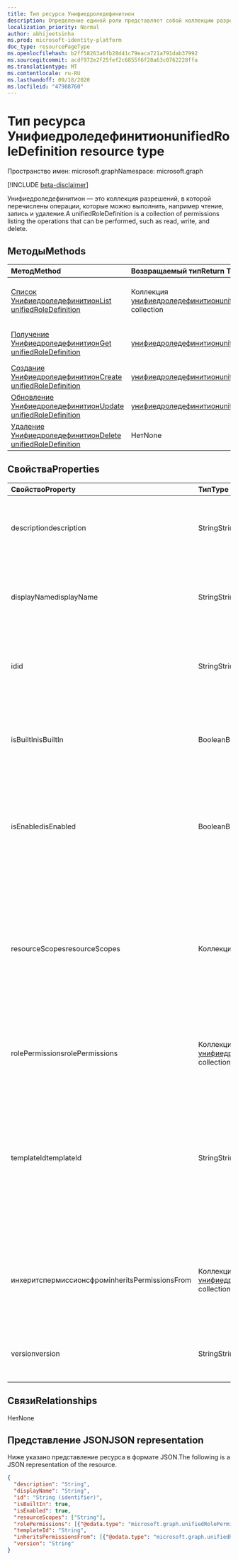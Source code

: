 ```yaml
---
title: Тип ресурса Унифиедроледефинитион
description: Определение единой роли представляет собой коллекцию разрешений.
localization_priority: Normal
author: abhijeetsinha
ms.prod: microsoft-identity-platform
doc_type: resourcePageType
ms.openlocfilehash: b2ff58263a6fb28d41c79eaca721a791dab37992
ms.sourcegitcommit: acdf972e2f25fef2c6855f6f28a63c0762228ffa
ms.translationtype: MT
ms.contentlocale: ru-RU
ms.lasthandoff: 09/18/2020
ms.locfileid: "47988760"
---
```

# <a name="unifiedroledefinition-resource-type"></a><span data-ttu-id="203c1-103">Тип ресурса Унифиедроледефинитион</span><span class="sxs-lookup"><span data-stu-id="203c1-103">unifiedRoleDefinition resource type</span></span>

<span data-ttu-id="203c1-104">Пространство имен: microsoft.graph</span><span class="sxs-lookup"><span data-stu-id="203c1-104">Namespace: microsoft.graph</span></span>

[!INCLUDE [beta-disclaimer](../../includes/beta-disclaimer.md)]

<span data-ttu-id="203c1-105">Унифиедроледефинитион — это коллекция разрешений, в которой перечислены операции, которые можно выполнить, например чтение, запись и удаление.</span><span class="sxs-lookup"><span data-stu-id="203c1-105">A unifiedRoleDefinition is a collection of permissions listing the operations that can be performed, such as read, write, and delete.</span></span>

## <a name="methods"></a><span data-ttu-id="203c1-106">Методы</span><span class="sxs-lookup"><span data-stu-id="203c1-106">Methods</span></span>

| <span data-ttu-id="203c1-107">Метод</span><span class="sxs-lookup"><span data-stu-id="203c1-107">Method</span></span>       | <span data-ttu-id="203c1-108">Возвращаемый тип</span><span class="sxs-lookup"><span data-stu-id="203c1-108">Return Type</span></span> | <span data-ttu-id="203c1-109">Описание</span><span class="sxs-lookup"><span data-stu-id="203c1-109">Description</span></span> |
|:-------------|:------------|:------------|
| [<span data-ttu-id="203c1-110">Список Унифиедроледефинитион</span><span class="sxs-lookup"><span data-stu-id="203c1-110">List unifiedRoleDefinition</span></span>](../api/rbacapplication-list-roledefinitions.md) | <span data-ttu-id="203c1-111">Коллекция [унифиедроледефинитион](unifiedroledefinition.md)</span><span class="sxs-lookup"><span data-stu-id="203c1-111">[unifiedRoleDefinition](unifiedroledefinition.md) collection</span></span> | <span data-ttu-id="203c1-112">Чтение списка объектов Унифиедроледефинитион и их свойств.</span><span class="sxs-lookup"><span data-stu-id="203c1-112">Read a list of unifiedRoleDefinition objects, and their properties.</span></span> |
| [<span data-ttu-id="203c1-113">Получение Унифиедроледефинитион</span><span class="sxs-lookup"><span data-stu-id="203c1-113">Get unifiedRoleDefinition</span></span>](../api/unifiedroledefinition-get.md) | [<span data-ttu-id="203c1-114">унифиедроледефинитион</span><span class="sxs-lookup"><span data-stu-id="203c1-114">unifiedRoleDefinition</span></span>](unifiedroledefinition.md) | <span data-ttu-id="203c1-115">Чтение свойств объекта Унифиедроледефинитион.</span><span class="sxs-lookup"><span data-stu-id="203c1-115">Read the properties of a unifiedRoleDefinition object.</span></span> |
| [<span data-ttu-id="203c1-116">Создание Унифиедроледефинитион</span><span class="sxs-lookup"><span data-stu-id="203c1-116">Create unifiedRoleDefinition</span></span>](../api/rbacapplication-post-roledefinitions.md) | [<span data-ttu-id="203c1-117">унифиедроледефинитион</span><span class="sxs-lookup"><span data-stu-id="203c1-117">unifiedRoleDefinition</span></span>](unifiedroledefinition.md) | <span data-ttu-id="203c1-118">Создание объекта Унифиедроледефинитион.</span><span class="sxs-lookup"><span data-stu-id="203c1-118">Create a unifiedRoleDefinition object.</span></span> |
| [<span data-ttu-id="203c1-119">Обновление Унифиедроледефинитион</span><span class="sxs-lookup"><span data-stu-id="203c1-119">Update unifiedRoleDefinition</span></span>](../api/unifiedroledefinition-update.md) | [<span data-ttu-id="203c1-120">унифиедроледефинитион</span><span class="sxs-lookup"><span data-stu-id="203c1-120">unifiedRoleDefinition</span></span>](unifiedroledefinition.md) | <span data-ttu-id="203c1-121">Обновление объекта Унифиедроледефинитион.</span><span class="sxs-lookup"><span data-stu-id="203c1-121">Update a unifiedRoleDefinition object.</span></span> |
| [<span data-ttu-id="203c1-122">Удаление Унифиедроледефинитион</span><span class="sxs-lookup"><span data-stu-id="203c1-122">Delete unifiedRoleDefinition</span></span>](../api/unifiedroledefinition-delete.md) | <span data-ttu-id="203c1-123">Нет</span><span class="sxs-lookup"><span data-stu-id="203c1-123">None</span></span> | <span data-ttu-id="203c1-124">Удаление объекта Унифиедроледефинитион.</span><span class="sxs-lookup"><span data-stu-id="203c1-124">Delete a unifiedRoleDefinition object.</span></span> |

## <a name="properties"></a><span data-ttu-id="203c1-125">Свойства</span><span class="sxs-lookup"><span data-stu-id="203c1-125">Properties</span></span>

| <span data-ttu-id="203c1-126">Свойство</span><span class="sxs-lookup"><span data-stu-id="203c1-126">Property</span></span>     | <span data-ttu-id="203c1-127">Тип</span><span class="sxs-lookup"><span data-stu-id="203c1-127">Type</span></span>        | <span data-ttu-id="203c1-128">Описание</span><span class="sxs-lookup"><span data-stu-id="203c1-128">Description</span></span> |
|:-------------|:------------|:------------|
|<span data-ttu-id="203c1-129">description</span><span class="sxs-lookup"><span data-stu-id="203c1-129">description</span></span>|<span data-ttu-id="203c1-130">String</span><span class="sxs-lookup"><span data-stu-id="203c1-130">String</span></span>| <span data-ttu-id="203c1-131">Описание для Унифиедроледефинитион.</span><span class="sxs-lookup"><span data-stu-id="203c1-131">The description for the unifiedRoleDefinition.</span></span> <span data-ttu-id="203c1-132">Только для чтения, если для Builtin задано значение true.</span><span class="sxs-lookup"><span data-stu-id="203c1-132">Read-only when isBuiltIn is true.</span></span> |
|<span data-ttu-id="203c1-133">displayName</span><span class="sxs-lookup"><span data-stu-id="203c1-133">displayName</span></span>|<span data-ttu-id="203c1-134">String</span><span class="sxs-lookup"><span data-stu-id="203c1-134">String</span></span>| <span data-ttu-id="203c1-135">Отображаемое имя для Унифиедроледефинитион.</span><span class="sxs-lookup"><span data-stu-id="203c1-135">The display name for the unifiedRoleDefinition.</span></span> <span data-ttu-id="203c1-136">Только для чтения, если для Builtin задано значение true.</span><span class="sxs-lookup"><span data-stu-id="203c1-136">Read-only when isBuiltIn is true.</span></span> <span data-ttu-id="203c1-137">Обязательный.</span><span class="sxs-lookup"><span data-stu-id="203c1-137">Required.</span></span>|
|<span data-ttu-id="203c1-138">id</span><span class="sxs-lookup"><span data-stu-id="203c1-138">id</span></span>|<span data-ttu-id="203c1-139">String</span><span class="sxs-lookup"><span data-stu-id="203c1-139">String</span></span>| <span data-ttu-id="203c1-140">Уникальный идентификатор для Унифиедроледефинитион.</span><span class="sxs-lookup"><span data-stu-id="203c1-140">The unique identifier for the unifiedRoleDefinition.</span></span> <span data-ttu-id="203c1-141">Key, не допускающая значение null, только для чтения.</span><span class="sxs-lookup"><span data-stu-id="203c1-141">Key, not nullable, Read-only.</span></span> |
|<span data-ttu-id="203c1-142">isBuiltIn</span><span class="sxs-lookup"><span data-stu-id="203c1-142">isBuiltIn</span></span>|<span data-ttu-id="203c1-143">Boolean</span><span class="sxs-lookup"><span data-stu-id="203c1-143">Boolean</span></span>| <span data-ttu-id="203c1-144">Флаг, указывающий, является ли Унифиедроледефинитион частью набора по умолчанию, входящего в состав продукта или настраиваемого.</span><span class="sxs-lookup"><span data-stu-id="203c1-144">Flag indicating if the unifiedRoleDefinition is part of the default set included with the product or custom.</span></span> <span data-ttu-id="203c1-145">Только для чтения.</span><span class="sxs-lookup"><span data-stu-id="203c1-145">Read-only.</span></span> |
|<span data-ttu-id="203c1-146">isEnabled</span><span class="sxs-lookup"><span data-stu-id="203c1-146">isEnabled</span></span>|<span data-ttu-id="203c1-147">Boolean</span><span class="sxs-lookup"><span data-stu-id="203c1-147">Boolean</span></span>| <span data-ttu-id="203c1-148">Флаг, указывающий, включена ли роль для назначения.</span><span class="sxs-lookup"><span data-stu-id="203c1-148">Flag indicating if the role is enabled for assignment.</span></span> <span data-ttu-id="203c1-149">Если значение false, роль недоступна для назначения.</span><span class="sxs-lookup"><span data-stu-id="203c1-149">If false the role is not available for assignment.</span></span> <span data-ttu-id="203c1-150">Только для чтения, если для Builtin задано значение true.</span><span class="sxs-lookup"><span data-stu-id="203c1-150">Read-only when isBuiltIn is true.</span></span> |
|<span data-ttu-id="203c1-151">resourceScopes</span><span class="sxs-lookup"><span data-stu-id="203c1-151">resourceScopes</span></span>|<span data-ttu-id="203c1-152">Коллекция String</span><span class="sxs-lookup"><span data-stu-id="203c1-152">String collection</span></span>| <span data-ttu-id="203c1-153">Список разрешений областей, к которым применяется определение роли.</span><span class="sxs-lookup"><span data-stu-id="203c1-153">List of scopes permissions granted by the role definition apply to.</span></span> <span data-ttu-id="203c1-154">В настоящее время поддерживается только "/".</span><span class="sxs-lookup"><span data-stu-id="203c1-154">Currently only "/" is supported.</span></span> <span data-ttu-id="203c1-155">Только для чтения, если для Builtin задано значение true.</span><span class="sxs-lookup"><span data-stu-id="203c1-155">Read-only when isBuiltIn is true.</span></span> <span data-ttu-id="203c1-156">**НЕ ИСПОЛЬЗУЙТЕ. Это скоро будет рекомендуемым. Присоединение области к назначению роли**</span><span class="sxs-lookup"><span data-stu-id="203c1-156">**DO NOT USE. This is going to be deprecated soon. Attach scope to role assignment**</span></span> | 
|<span data-ttu-id="203c1-157">rolePermissions</span><span class="sxs-lookup"><span data-stu-id="203c1-157">rolePermissions</span></span>|<span data-ttu-id="203c1-158">Коллекция [унифиедролепермиссион](unifiedrolepermission.md)</span><span class="sxs-lookup"><span data-stu-id="203c1-158">[unifiedRolePermission](unifiedrolepermission.md) collection</span></span>| <span data-ttu-id="203c1-159">Список разрешений, включенных в роль.</span><span class="sxs-lookup"><span data-stu-id="203c1-159">List of permissions included in the role.</span></span> <span data-ttu-id="203c1-160">Только для чтения, если для Builtin задано значение true.</span><span class="sxs-lookup"><span data-stu-id="203c1-160">Read-only when isBuiltIn is true.</span></span> <span data-ttu-id="203c1-161">Обязательно.</span><span class="sxs-lookup"><span data-stu-id="203c1-161">Required.</span></span> |
|<span data-ttu-id="203c1-162">templateId</span><span class="sxs-lookup"><span data-stu-id="203c1-162">templateId</span></span>|<span data-ttu-id="203c1-163">String</span><span class="sxs-lookup"><span data-stu-id="203c1-163">String</span></span>| <span data-ttu-id="203c1-164">Настраиваемый идентификатор шаблона, который можно задать, если параметру Builtin присвоено значение false.</span><span class="sxs-lookup"><span data-stu-id="203c1-164">Custom template identifier that can be set when isBuiltIn is false.</span></span> <span data-ttu-id="203c1-165">Этот идентификатор обычно используется, если необходимо, чтобы один идентификатор совпадал для разных каталогов.</span><span class="sxs-lookup"><span data-stu-id="203c1-165">This identifier is typically used if one needs an identifier to be the same across different directories.</span></span> <span data-ttu-id="203c1-166">Только для чтения, если для Builtin задано значение true.</span><span class="sxs-lookup"><span data-stu-id="203c1-166">Read-only when isBuiltIn is true.</span></span> |
|<span data-ttu-id="203c1-167">инхеритспермиссионсфром</span><span class="sxs-lookup"><span data-stu-id="203c1-167">inheritsPermissionsFrom</span></span>| <span data-ttu-id="203c1-168">Коллекция [унифиедроледефинитион](unifiedroledefinition.md)</span><span class="sxs-lookup"><span data-stu-id="203c1-168">[unifiedRoleDefinition](unifiedroledefinition.md) collection</span></span>| <span data-ttu-id="203c1-169">Доступная только для чтения коллекция определений ролей, от которых наследуется данное определение роли.</span><span class="sxs-lookup"><span data-stu-id="203c1-169">Read-only collection of role definitions that the given role definition inherits from.</span></span> <span data-ttu-id="203c1-170">Этот атрибут поддерживает только встроенные роли Azure AD.</span><span class="sxs-lookup"><span data-stu-id="203c1-170">Only Azure AD built-in roles support this attribute.</span></span> |
|<span data-ttu-id="203c1-171">version</span><span class="sxs-lookup"><span data-stu-id="203c1-171">version</span></span>|<span data-ttu-id="203c1-172">String</span><span class="sxs-lookup"><span data-stu-id="203c1-172">String</span></span>| <span data-ttu-id="203c1-173">Указывает версию Унифиедроледефинитион.</span><span class="sxs-lookup"><span data-stu-id="203c1-173">Indicates version of the unifiedRoleDefinition.</span></span> <span data-ttu-id="203c1-174">Только для чтения, если для Builtin задано значение true.</span><span class="sxs-lookup"><span data-stu-id="203c1-174">Read-only when isBuiltIn is true.</span></span>|

## <a name="relationships"></a><span data-ttu-id="203c1-175">Связи</span><span class="sxs-lookup"><span data-stu-id="203c1-175">Relationships</span></span>

<span data-ttu-id="203c1-176">Нет</span><span class="sxs-lookup"><span data-stu-id="203c1-176">None</span></span>

## <a name="json-representation"></a><span data-ttu-id="203c1-177">Представление JSON</span><span class="sxs-lookup"><span data-stu-id="203c1-177">JSON representation</span></span>

<span data-ttu-id="203c1-178">Ниже указано представление ресурса в формате JSON.</span><span class="sxs-lookup"><span data-stu-id="203c1-178">The following is a JSON representation of the resource.</span></span>

<!-- {
  "blockType": "resource",
  "optionalProperties": [

  ],
  "@odata.type": "microsoft.graph.unifiedRoleDefinition",
  "baseType": "",
  "keyProperty": "id"
}-->

```json
{
  "description": "String",
  "displayName": "String",
  "id": "String (identifier)",
  "isBuiltIn": true,
  "isEnabled": true,
  "resourceScopes": ["String"],
  "rolePermissions": [{"@odata.type": "microsoft.graph.unifiedRolePermission"}],
  "templateId": "String",
  "inheritsPermissionsFrom": [{"@odata.type": "microsoft.graph.unifiedRoleDefinition"}],
  "version": "String"
}
```

<!-- uuid: 16cd6b66-4b1a-43a1-adaf-3a886856ed98
2019-02-04 14:57:30 UTC -->
<!-- {
  "type": "#page.annotation",
  "description": "unifiedRoleDefinition resource",
  "keywords": "",
  "section": "documentation",
  "tocPath": ""
}-->


